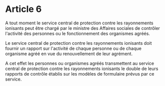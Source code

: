 # Article 6

A tout moment le service central de protection contre les rayonnements ionisants peut être chargé par le ministre des Affaires sociales de contrôler l'activité des personnes ou le fonctionnement des organismes agréés.

Le service central de protection contre les rayonnements ionisants doit fournir un rapport sur l'activité de chaque personne ou de chaque organisme agréé en vue du renouvellement de leur agrément.

A cet effet les personnes ou organismes agréés transmettent au service central de protection contre les rayonnements ionisants le double de leurs rapports de contrôle établis sur les modèles de formulaire prévus par ce service.
